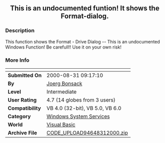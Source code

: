 ﻿<div align="center">

## This is an undocumented funtion\! It shows the Format\-dialog\.


</div>

### Description

This function shows the Format - Drive Dialog -- This is an undocumented Windows Function! Be carefull!! Use it on your own risk!
 
### More Info
 


<span>             |<span>
---                |---
**Submitted On**   |2000-08-31 09:17:10
**By**             |[Joerg Bonsack](https://github.com/Planet-Source-Code/PSCIndex/blob/master/ByAuthor/joerg-bonsack.md)
**Level**          |Intermediate
**User Rating**    |4.7 (14 globes from 3 users)
**Compatibility**  |VB 4\.0 \(32\-bit\), VB 5\.0, VB 6\.0
**Category**       |[Windows System Services](https://github.com/Planet-Source-Code/PSCIndex/blob/master/ByCategory/windows-system-services__1-35.md)
**World**          |[Visual Basic](https://github.com/Planet-Source-Code/PSCIndex/blob/master/ByWorld/visual-basic.md)
**Archive File**   |[CODE\_UPLOAD94648312000\.zip](https://github.com/Planet-Source-Code/joerg-bonsack-this-is-an-undocumented-funtion-it-shows-the-format-dialog__1-11129/archive/master.zip)








